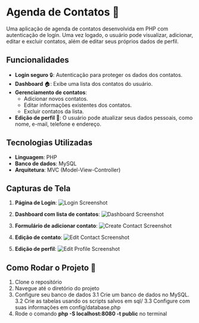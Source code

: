 # Agenda de Contatos 📇

Uma aplicação de agenda de contatos desenvolvida em PHP com autenticação de login. Uma vez logado, o usuário pode visualizar, adicionar, editar e excluir contatos, além de editar seus próprios dados de perfil.

## Funcionalidades

- **Login seguro** 🔒: Autenticação para proteger os dados dos contatos.
- **Dashboard** 🏠: Exibe uma lista dos contatos do usuário.
- **Gerenciamento de contatos**:
  - Adicionar novos contatos.
  - Editar informações existentes dos contatos.
  - Excluir contatos da lista.
- **Edição de perfil** 👤: O usuário pode atualizar seus dados pessoais, como nome, e-mail, telefone e endereço.

## Tecnologias Utilizadas

- **Linguagem**: PHP
- **Banco de dados**: MySQL
- **Arquitetura**: MVC (Model-View-Controller)

## Capturas de Tela

1. **Página de Login**:
   ![Login Screenshot](link-da-imagem)

2. **Dashboard com lista de contatos**:
   ![Dashboard Screenshot](link-da-imagem)

3. **Formulário de adicionar contato**:
   ![Create Contact Screenshot](link-da-imagem)

4. **Edição de contato**:
   ![Edit Contact Screenshot](link-da-imagem)

5. **Edição de perfil**:
   ![Edit Profile Screenshot](link-da-imagem)

## Como Rodar o Projeto 🚀

1. Clone o repositório
2. Navegue até o diretório do projeto
3. Configure seu banco de dados 
  3.1 Crie um banco de dados no MySQL.
  3.2 Crie as tabelas usando os scripts salvos em sql/
  3.3 Configure com suas informações em config/database.php
4. Rode o comando **php -S localhost:8080 -t public** no terminal
